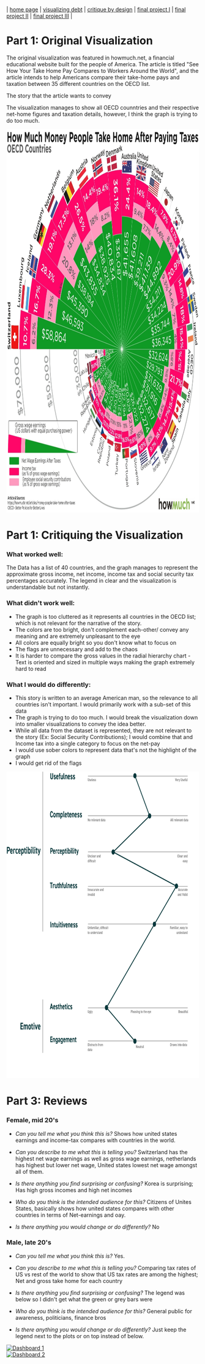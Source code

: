 | [home page](https://cmustudent.github.io/tswd-portfolio-templates/) | [visualizing debt](visualizing-government-debt) | [critique by design](critique-by-design) | [final project I](final-project-part-one) | [final project II](final-project-part-two) | [final project III](final-project-part-three) |

# Part 1: Original Visualization

The original visualization was featured in howmuch.net, a financial educational website built for the people of America. The article is titled "See How Your Take Home Pay Compares to Workers Around the World", and the article intends to help Americans compare their take-home pays and taxation between 35 different countries on the OECD list. 

The story that the article wants to convey 

The visualization manages to show all OECD counntries and their respective net-home  figures and taxation details, however, I think the graph is trying to do too much. 

<img src="1.jpg" width="800" height="1000"/>



# Part 1: Critiquing the Visualization

### What worked well:
The Data has a list of 40 countries, and the graph manages to represent the approximate gross income, net income, income tax and social security tax percentages accurately. The legend in clear and the visualization is understandable but not instantly. 

### What didn't work well: 
- The graph is too cluttered as it represents all countries in the OECD list; which is not relevant for the narrative of the story.
- The colors are too bright, don't complement each-other/ convey any meaning and are extremely unpleasant to the eye
- All colors are equally bright so you don't know what to focus on
- The flags are unnecessary and add to the chaos 
- It is harder to compare the gross values in the radial hierarchy chart
-Text is oriented and sized in multiple ways making the graph extremely hard to read

### What I would do differently: 
- This story is written to an average American man, so the relevance to all countries isn't important. I would primarily work with a sub-set of this data
- The graph is trying to do too much. I would break the visualization down into smaller visualizations to convey the idea better.
- While all data from the dataset is represented, they are not relevant to the story (Ex: Social Security Contributions); I would combine that and Income tax into a single category to focus on the net-pay
- I would use sober colors to represent data that's not the highlight of the graph
- I would get rid of the flags

<img src="Critique.jpg" width="900" height="800"/>


# Part 3: Reviews

### Female, mid 20's
- *Can you tell me what you think this is?*
  Shows how united states earnings and income-tax compares with countries in the world. 

- *Can you describe to me what this is telling you?*
  Switzerland has the highest net wage earnings as well as gross wage earnings, netherlands has highest but lower net wage, United states lowest net wage amongst all of them.

- *Is there anything you find surprising or confusing?*
  Korea is surprising; Has high gross incomes and high net incomes

- *Who do you think is the intended audience for this?*
  Citizens of Unites States, basically shows how united states compares with other countries in terms of Net-earnings and oay. 

- *Is there anything you would change or do differently?*
  No

### Male, late 20's
- *Can you tell me what you think this is?*
  Yes.

- *Can you describe to me what this is telling you?*
  Comparing tax rates of US vs rest of the world to show that US tax rates are among the highest; Net and gross take home for each country

- *Is there anything you find surprising or confusing?*
  The legend was below so I didn't get what the green or grey bars were

- *Who do you think is the intended audience for this?*
  General public for awareness, politicians, finance bros

- *Is there anything you would change or do differently?*
  Just keep the legend next to the plots or on top instead of below.
  
<div class='tableauPlaceholder' id='viz1675664841394' style='position: relative'><noscript><a href='#'><img alt='Dashboard 1 ' src='https:&#47;&#47;public.tableau.com&#47;static&#47;images&#47;OE&#47;OECDIncomeTax2&#47;Dashboard1&#47;1_rss.png' style='border: none' /></a></noscript><object class='tableauViz'  style='display:none;'><param name='host_url' value='https%3A%2F%2Fpublic.tableau.com%2F' /> <param name='embed_code_version' value='3' /> <param name='site_root' value='' /><param name='name' value='OECDIncomeTax2&#47;Dashboard1' /><param name='tabs' value='no' /><param name='toolbar' value='yes' /><param name='static_image' value='https:&#47;&#47;public.tableau.com&#47;static&#47;images&#47;OE&#47;OECDIncomeTax2&#47;Dashboard1&#47;1.png' /> <param name='animate_transition' value='yes' /><param name='display_static_image' value='yes' /><param name='display_spinner' value='yes' /><param name='display_overlay' value='yes' /><param name='display_count' value='yes' /><param name='language' value='en-US' /></object></div>

<script type='text/javascript'>
  var divElement = document.getElementById('viz1675664841394');
  var vizElement = divElement.getElementsByTagName('object')[0];
  if ( divElement.offsetWidth > 800 ) { vizElement.style.width='1000px';vizElement.style.height='827px';} 
  else if ( divElement.offsetWidth > 500 ) { vizElement.style.width='1000px';vizElement.style.height='827px';} 
  else { vizElement.style.width='100%';vizElement.style.height='727px';}
  var scriptElement = document.createElement('script');
  scriptElement.src = 'https://public.tableau.com/javascripts/api/viz_v1.js';
  vizElement.parentNode.insertBefore(scriptElement, vizElement);
</script>

<div class='tableauPlaceholder' id='viz1675665777093' style='position: relative'><noscript><a href='#'><img alt='Dashboard 2 ' src='https:&#47;&#47;public.tableau.com&#47;static&#47;images&#47;OE&#47;OECDIncomeTax&#47;Dashboard2&#47;1_rss.png' style='border: none' /></a></noscript><object class='tableauViz'  style='display:none;'><param name='host_url' value='https%3A%2F%2Fpublic.tableau.com%2F' /> <param name='embed_code_version' value='3' /> <param name='site_root' value='' /><param name='name' value='OECDIncomeTax&#47;Dashboard2' /><param name='tabs' value='no' /><param name='toolbar' value='yes' /><param name='static_image' value='https:&#47;&#47;public.tableau.com&#47;static&#47;images&#47;OE&#47;OECDIncomeTax&#47;Dashboard2&#47;1.png' /> <param name='animate_transition' value='yes' /><param name='display_static_image' value='yes' /><param name='display_spinner' value='yes' /><param name='display_overlay' value='yes' /><param name='display_count' value='yes' /><param name='language' value='en-US' /></object></div>

<script type='text/javascript'>
  var divElement = document.getElementById('viz1675665777093');
  var vizElement = divElement.getElementsByTagName('object')[0];
  if ( divElement.offsetWidth > 800 ) { vizElement.style.width='1000px';vizElement.style.height='827px';} else if ( divElement.offsetWidth > 500 ) { vizElement.style.width='1000px';vizElement.style.height='827px';}
  else { vizElement.style.width='100%';vizElement.style.height='727px';}
  var scriptElement = document.createElement('script');
  scriptElement.src = 'https://public.tableau.com/javascripts/api/viz_v1.js';
  vizElement.parentNode.insertBefore(scriptElement, vizElement);
</script>
